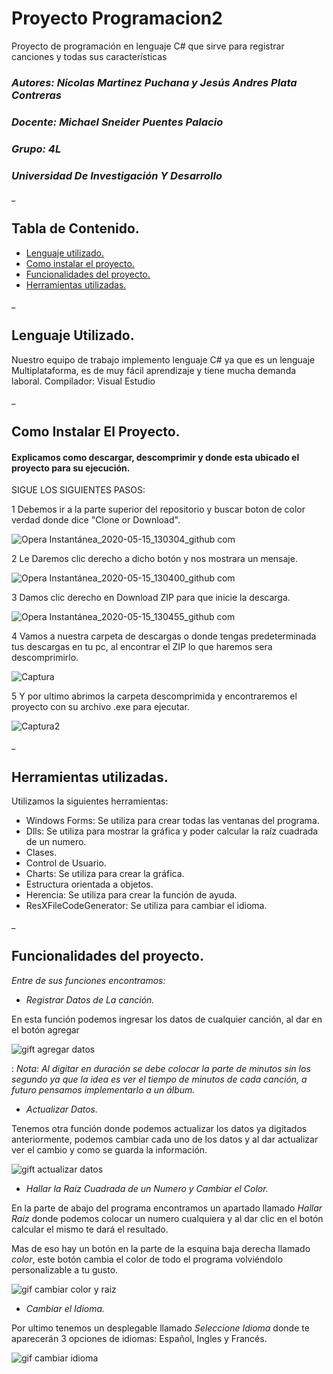 # Proyecto Programacion2
Proyecto de programación en lenguaje C# que sirve para registrar canciones y todas sus características
### *Autores: Nicolas Martinez Puchana y Jesús Andres Plata Contreras*
### *Docente: Michael Sneider Puentes Palacio*
### *Grupo: 4L*
### *Universidad De Investigación Y Desarrollo*

_


## Tabla de Contenido.
- [Lenguaje utilizado.](#lenguaje-utilizado)
- [Como instalar el proyecto.](#como-instalar-el-proyecto)
- [Funcionalidades del proyecto.](#funcionalidades-del-proyecto)
- [Herramientas utilizadas.](#herramientas-utilizadas)

_


## Lenguaje Utilizado.
Nuestro equipo de trabajo implemento lenguaje C# ya que es un lenguaje Multiplataforma, es de muy fácil aprendizaje y tiene mucha demanda laboral.
Compilador: Visual Estudio

_


## Como Instalar El Proyecto.

#### Explicamos como descargar, descomprimir y donde esta ubicado el proyecto para su ejecución.

SIGUE LOS SIGUIENTES PASOS:

1 Debemos ir a la parte superior del repositorio y buscar boton de color verdad donde dice "Clone or Download".

![Opera Instantánea_2020-05-15_130304_github com](https://user-images.githubusercontent.com/62944457/82083657-b34f8e00-96af-11ea-8211-71a6f48eb1c2.png)

2 Le Daremos clic derecho a dicho botón y nos mostrara un mensaje.

![Opera Instantánea_2020-05-15_130400_github com](https://user-images.githubusercontent.com/62944457/82084454-efcfb980-96b0-11ea-9912-da503a98b98d.png)

3 Damos clic derecho en Download ZIP para que inicie la descarga.

![Opera Instantánea_2020-05-15_130455_github com](https://user-images.githubusercontent.com/62944457/82084961-dc711e00-96b1-11ea-9452-44c6bb0502a7.png)

4 Vamos a nuestra carpeta de descargas o donde tengas predeterminada tus descargas en tu pc, al encontrar el ZIP lo que haremos sera descomprimirlo.

![Captura](https://user-images.githubusercontent.com/62944457/82086342-0592ae00-96b4-11ea-8d6c-5d012e70c050.PNG)

5 Y por ultimo abrimos la carpeta descomprimida y encontraremos el proyecto con su archivo .exe para ejecutar.

![Captura2](https://user-images.githubusercontent.com/62944457/82086489-31ae2f00-96b4-11ea-96d0-70f6376036c0.PNG)

_


## Herramientas utilizadas.

Utilizamos la siguientes herramientas:

- Windows Forms: Se utiliza para crear todas las ventanas del programa.
- Dlls: Se utiliza para mostrar la gráfica y poder calcular la raíz cuadrada de un numero.
- Clases.
- Control de Usuario.
- Charts: Se utiliza para crear la gráfica.
- Estructura orientada a objetos.
- Herencia: Se utiliza para crear la función de ayuda.
- ResXFileCodeGenerator: Se utiliza para cambiar el idioma.

_


## Funcionalidades del proyecto.

*Entre de sus funciones encontramos:*

* *Registrar Datos de La canción.*

En esta función podemos ingresar los datos de cualquier canción, al dar en el botón agregar

![gift agregar datos](https://user-images.githubusercontent.com/62944457/82090854-f44d9f80-96bb-11ea-9804-37f609a7c3ad.gif)

 : *Nota: Al digitar en duración se debe colocar la parte de minutos sin los segundo ya que la idea es ver el tiempo de minutos de cada canción, a futuro pensamos implementarlo a un álbum.*


+ *Actualizar Datos.*

Tenemos otra función donde podemos actualizar los datos ya digitados anteriormente, podemos cambiar cada uno de los datos y al dar actualizar ver el cambio y como se guarda la información.

![gift actualizar datos](https://user-images.githubusercontent.com/62944457/82092402-dc2b4f80-96be-11ea-9eb4-6e9cb5fea1de.gif)

* *Hallar la Raíz Cuadrada de un Numero y Cambiar el Color.*

En la parte de abajo del programa encontramos un apartado llamado *Hallar Raíz* donde podemos colocar un numero cualquiera y al dar clic en el botón calcular el mismo te dará el resultado.

Mas de eso hay un botón en la parte de la esquina baja derecha llamado *color*, este botón cambia el color de todo el programa volviéndolo personalizable a tu gusto.

![gif cambiar color y raiz](https://user-images.githubusercontent.com/62944457/82093127-27922d80-96c0-11ea-9cdc-01b8d690d08f.gif)

* *Cambiar el Idioma.*

Por ultimo tenemos un desplegable llamado *Seleccione Idioma* donde te aparecerán 3 opciones de idiomas: Español, Ingles y Francés.

![gif cambiar idioma](https://user-images.githubusercontent.com/62944457/82094053-edc22680-96c1-11ea-9e03-56f5a3229aa3.gif)
